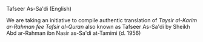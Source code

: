 Tafseer As-Sa'di (English)

We are taking an initiative to compile authentic translation of _Taysir al-Karim ar-Rahman fee Tafsir al-Quran_ also known as Tafseer As-Sa'di by Sheikh Abd ar-Rahman ibn Nasir as-Sa'di at-Tamimi (d. 1956)
